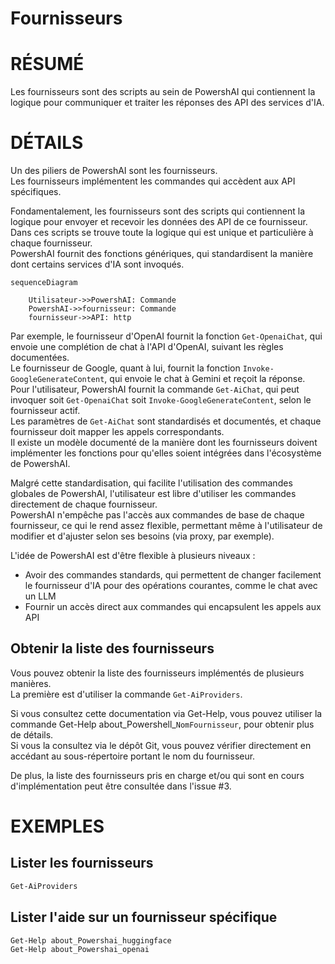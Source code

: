 ﻿# Fournisseurs  

# RÉSUMÉ <!--! @#Short -->  

Les fournisseurs sont des scripts au sein de PowershAI qui contiennent la logique pour communiquer et traiter les réponses des API des services d'IA.

# DÉTAILS <!--! @#Long -->  

Un des piliers de PowershAI sont les fournisseurs.  
Les fournisseurs implémentent les commandes qui accèdent aux API spécifiques.  

Fondamentalement, les fournisseurs sont des scripts qui contiennent la logique pour envoyer et recevoir les données des API de ce fournisseur.  
Dans ces scripts se trouve toute la logique qui est unique et particulière à chaque fournisseur.  
PowershAI fournit des fonctions génériques, qui standardisent la manière dont certains services d'IA sont invoqués.  

```mermaid 
sequenceDiagram

    Utilisateur->>PowershAI: Commande
    PowershAI->>fournisseur: Commande
    fournisseur->>API: http
```

Par exemple, le fournisseur d'OpenAI fournit la fonction `Get-OpenaiChat`, qui envoie une complétion de chat à l'API d'OpenAI, suivant les règles documentées.  
Le fournisseur de Google, quant à lui, fournit la fonction `Invoke-GoogleGenerateContent`, qui envoie le chat à Gemini et reçoit la réponse.  
Pour l'utilisateur, PowershAI fournit la commande `Get-AiChat`, qui peut invoquer soit `Get-OpenaiChat` soit `Invoke-GoogleGenerateContent`, selon le fournisseur actif.  
Les paramètres de `Get-AiChat` sont standardisés et documentés, et chaque fournisseur doit mapper les appels correspondants.  
Il existe un modèle documenté de la manière dont les fournisseurs doivent implémenter les fonctions pour qu'elles soient intégrées dans l'écosystème de PowershAI.  

Malgré cette standardisation, qui facilite l'utilisation des commandes globales de PowershAI, l'utilisateur est libre d'utiliser les commandes directement de chaque fournisseur.  
PowershAI n'empêche pas l'accès aux commandes de base de chaque fournisseur, ce qui le rend assez flexible, permettant même à l'utilisateur de modifier et d'ajuster selon ses besoins (via proxy, par exemple).

L'idée de PowershAI est d'être flexible à plusieurs niveaux :

- Avoir des commandes standards, qui permettent de changer facilement le fournisseur d'IA pour des opérations courantes, comme le chat avec un LLM 
- Fournir un accès direct aux commandes qui encapsulent les appels aux API

## Obtenir la liste des fournisseurs  

Vous pouvez obtenir la liste des fournisseurs implémentés de plusieurs manières.  
La première est d'utiliser la commande `Get-AiProviders`.  

Si vous consultez cette documentation via Get-Help, vous pouvez utiliser la commande Get-Help about_Powershell_`NomFournisseur`, pour obtenir plus de détails.  
Si vous la consultez via le dépôt Git, vous pouvez vérifier directement en accédant au sous-répertoire portant le nom du fournisseur.

De plus, la liste des fournisseurs pris en charge et/ou qui sont en cours d'implémentation peut être consultée dans l'issue #3.

# EXEMPLES <!--! @#Ex -->  

## Lister les fournisseurs  

```powershell 
Get-AiProviders 
```

## Lister l'aide sur un fournisseur spécifique  

```
Get-Help about_Powershai_huggingface
Get-Help about_Powershai_openai
```
